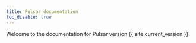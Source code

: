 ```yaml
---
title: Pulsar documentation
toc_disable: true
---
```


Welcome to the documentation for Pulsar version {{ site.current_version }}.
